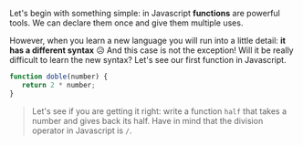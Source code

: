 Let's begin with something simple: in Javascript **functions** are powerful tools. We can declare them once and give them multiple uses. 

However, when you learn a new language you will run into a little detail: **it has a different syntax** :disappointed_relieved: And this case is not the exception! Will it be really difficult to learn the new syntax? Let's see our first function in Javascript.

```javascript
function doble(number) {
   return 2 * number;
}
```

> Let's see if you are getting it right: write a function `half` that takes a number and gives back its half. Have in mind that the division operator in Javascript is `/`.